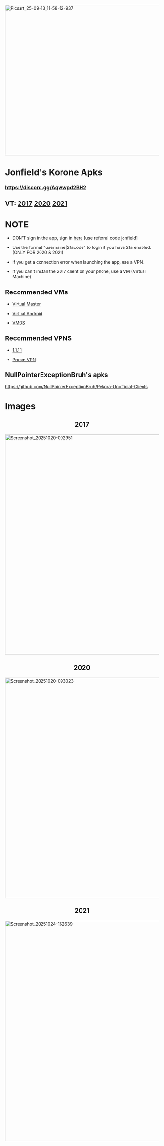 <img width="1600" height="491" alt="Picsart_25-09-13_11-58-12-937" src="https://github.com/user-attachments/assets/29a6ed49-2986-4ecf-8826-bebf6db0aaac" />

# Jonfield's Korone Apks
### https://discord.gg/Aqwwpd2BH2

## VT: [2017](https://www.virustotal.com/gui/file/06940f28929daa7317a64e0951d6fbd37bdbb37dca2ff89b71c5595ecd8ad566/summary) [2020](https://www.virustotal.com/gui/file/779eded22e52e7ab6c30bec4fe8b868861a025b47825d3748ad731152e69d90c?nocache=1) [2021](https://www.virustotal.com/gui/file/aaa69b7b291eac8ed5e659eeec87873c3739862ac25875b33d614cf0aeb9e032/summary)
 
 # NOTE

* DON'T sign in the app, sign in [here](https://www.pekora.zip/auth/application) [use referral code jonfield]

* Use the format "username|2facode" to login if you have 2fa enabled. (ONLY FOR 2020 & 2021)

* If you get a connection error when launching the app, use a VPN.

* If you can't install the 2017 client on your phone, use a VM (Virtual Machine)

## Recommended VMs

* [Virtual Master](https://play.google.com/store/apps/details?id=com.clone.android.dual.space)

* [Virtual Android](https://play.google.com/store/apps/details?id=com.pspace.vandroid)

* [VMOS](https://play.google.com/store/apps/details?id=com.vmos.google)

## Recommended VPNS

* [1.1.1.1](https://play.google.com/store/apps/details?id=com.cloudflare.onedotonedotonedotone)

* [Proton VPN](https://play.google.com/store/apps/details?id=ch.protonvpn.android)

 ## NullPointerExceptionBruh's apks
 https://github.com/NullPointerExceptionBruh/Pekora-Unofficial-Clients
 
# Images
 
## <p align="center">2017</p>

<img width="1600" height="720" alt="Screenshot_20251020-092951" src="https://github.com/user-attachments/assets/59aab5da-0baf-4efc-9937-21c3fe9ebd97" />


## <p align="center">2020</p>

<img width="1600" height="720" alt="Screenshot_20251020-093023" src="https://github.com/user-attachments/assets/0514169e-d4f9-46c3-b987-6afd65058def" />


## <p align="center">2021</p>

<img width="1600" height="720" alt="Screenshot_20251024-162639" src="https://github.com/user-attachments/assets/43bc42f9-9e0b-4f8c-a144-299d476ffb41" />
